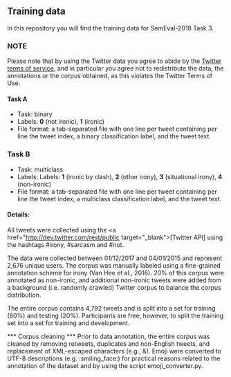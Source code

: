 ## Training data ##

In this repository you will find the training data for SemEval-2018 Task 3.

### NOTE ###
Please note that by using the Twitter data you agree to abide
by the <a href="https://dev.twitter.com/overview/terms/agreement-and-policy" target="_blank">Twitter terms of service</a>, and in particular you agree not to redistribute the data, the annotations or the corpus obtained, as this violates the Twitter Terms of Use.


#### Task A ####
* Task: binary
* Labels: **0** (not ironic), **1** (ironic)
* File format: a tab-separated file with one line per tweet containing per line the tweet index, a binary classification label, and the tweet text.

### Task B ###
* Task: multiclass
* Labels: Labels: **1** (ironic by clash), **2** (other irony), **3** (situational irony), **4** (non-ironic)
* File format: a tab-separated file with one line per tweet containing per line the tweet index, a multiclass classification label, and the tweet text.


#### Details: ####
All tweets were collected using the <a href="http://dev.twitter.com/rest/public target="_blank">[Twitter API]</a> using the hashtags #irony, #sarcasm and #not.

The data were collected between 01/12/2017 and 04/01/2015 and represent 2,676 unique users. The corpus was manually labeled using a fine-grained annotation scheme for irony (Van Hee et al., 2016). 20% of this corpus were annotated as non-ironic, and additional non-ironic tweets were added from a background (i.e. randomly crawled) Twitter corpus to balance the corpus distribution.

The entire corpus contains 4,792 tweets and is split into a set for training (80%) and testing (20%). Participants are free, however, to split the training set into a set for training and development.

*** Corpus cleaning ***
Prior to data annotation, the entire corpus was cleaned by removing retweets, duplicates and non-English tweets, and replacement of XML-escaped characters (e.g., &amp;). Emoji were converted to UTF-8 descriptions (e.g. :smiling\_face:) for practical reasons related to the annotation of the dataset and by using the script emoji\_converter.py.

